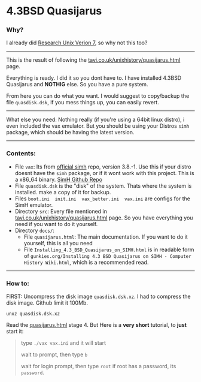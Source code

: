 # 4.3BSD Quasijarus

### Why?

I already did [Research Unix Verion 7](https://github.com/narukeh/research_unix_v7), so why not this too?

----

This is the result of following the [tavi.co.uk/unixhistory/quasijarus.html](https://www.tavi.co.uk/unixhistory/quasijarus.html) page.

Everything is ready. I did it so you dont have to. I have installed 4.3BSD Quasijarus and **NOTHIG** else. So you have a pure system.

From here you can do what you want. I would suggest to copy/backup the file `quasdisk.dsk`, if you mess things up, you can easily revert.

----

What else you need: Nothing really (if you're using a 64bit linux distro), i even included the vax emulator. But you should be using your Distros `simh` package, which should be having the latest version.

----

### Contents:

- File `vax`: Its from [official simh](https://github.com/simh/simh/releases/tag/v3.8-1) repo, version 3.8.-1. Use this if your distro doesnt have the `simh` package, or if it wont work with this project. This is a x86_64 binary. [SimH Github Repo](https://github.com/simh/simh/)
- File `quasdisk.dsk` is the "disk" of the system. Thats where the system is installed. make a copy of it for backup.
- Files `boot.ini  init.ini  vax_better.ini  vax.ini` are configs for the SimH emulator.
- Directory `src`: Every file mentioned in [tavi.co.uk/unixhistory/quasijarus.html](https://www.tavi.co.uk/unixhistory/quasijarus.html) page. So you have everything you need if you want to do it yourself.
- Directory `docs/`:
	- File `quasijarus.html`: The main documentation. If you want to do it yourself, this is all you need
	- File `Installing_4.3_BSD_Quasijarus_on_SIMH.html` is in readable form of `gunkies.org/Installing 4.3 BSD Quasijarus on SIMH - Computer History Wiki.html`, which is a recommended read.

----

### How to:

FIRST: Uncompress the disk image `quasdisk.dsk.xz`. I had to compress the disk image. Github limit it 100Mb.

`unxz quasdisk.dsk.xz`

Read the [quasijarus.html](docs/quasijarus.html#stage4) stage 4. But Here is a **very short** tutorial, to **just** start it:

>type `./vax vax.ini` and it will start
>
>wait to prompt, then type `b`
>
>wait for login prompt, then type `root`
>if root has a password, its `password`.
